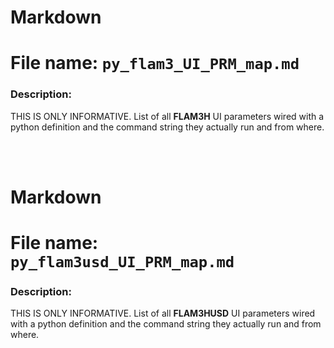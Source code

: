 # Markdown
# File name:    `py_flam3_UI_PRM_map.md`
### Description:
THIS IS ONLY INFORMATIVE. List of all **FLAM3H** UI parameters wired with a python definition and the command string they actually run and from where.

<br>
<br>

# Markdown
# File name:    `py_flam3usd_UI_PRM_map.md`
### Description:
THIS IS ONLY INFORMATIVE. List of all **FLAM3HUSD** UI parameters wired with a python definition and the command string they actually run and from where.